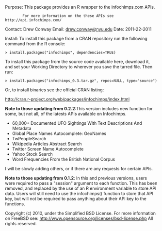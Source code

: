 Purpose:    This package provides an R wrapper to the infochimps.com APIs.

            For more information on the these APIs see http://api.infochimps.com/

Contact:    Drew Conway
Email:      drew.conway@nyu.edu
Date:       2011-22-2011

Install:    To install this package from a CRAN repository run the following command from the R console:
            
`> install.packages("infochimps", dependencies=TRUE)`
            
To install this package from the source code available here, download it, and set your Working Directory to wherever you save the tarred file.  Then run:
            
`> install.packages("infochimps_0.3.tar.gz", repos=NULL, type="source")`
            
Or, to install binaries see the official CRAN listing:
            
http://cran.r-project.org/web/packages/infochimps/index.html
            
**Note to those updating from 0.2.2**:This version includes new function for some, but not all, of the latests APIs available on Infochimps.

- 60,000+ Documented UFO Sightings With Text Descriptions And Metadata
- Global Place Names Autocomplete: GeoNames
- TwPeopleSearch
- Wikipedia Articles Abstract Search
- Twitter Screen Name Autocomplete
- Yahoo Stock Search
- Word Frequencies From the British National Corpus 

I will be slowly adding others, or if there are any requests for certain APIs.
            
**Note to those updating from 0.1.2**: In this and previous versions, users were required to pass a "session" argument to each function.  This has been removed, and replaced by the use of an R environment variable to store API data.  Users will still need to use the infochimps() function to store that API key, but will not be required to pass anything about their API key to the functions.

Copyright (c) 2010, under the Simplified BSD License.
For more information on FreeBSD see: http://www.opensource.org/licenses/bsd-license.php
All rights reserved.